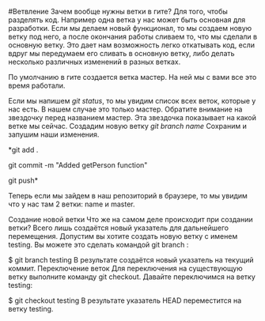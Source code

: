#Ветвление
Зачем вообще нужны ветки в гите? Для того, чтобы разделять код. Например одна ветка у нас может быть основная для разработки. Если мы делаем новый функционал, то мы создаем новую ветку под него, а после окончания работы сливаем то, что мы сделали в основную ветку.
Это дает нам возможность легко откатывать код, если вдруг мы передумаем его сливать в основную ветку, либо делать несколько различных изменений в разных ветках.

По умолчанию в гите создается ветка мастер. На ней мы с вами все это время работали.

Если мы напишем  *git status*, то мы увидим список всех веток, которые у нас есть. В нашем случае это только мастер. Обратите внимание на звездочку перед названием мастер. Эта звездочка показывает на какой ветке мы сейчас.
Создадим новую ветку *git branch name* Сохраним и запушим наши изменения.

*git add .

git commit -m "Added getPerson function"

git push*

Теперь если мы зайдем в наш репозиторий в браузере, то мы увидим что у нас там 2 ветки: name и master.

Создание новой ветки
Что же на самом деле происходит при создании ветки? Всего лишь создаётся новый указатель для дальнейшего перемещения. Допустим вы хотите создать новую ветку с именем testing. Вы можете это сделать командой git branch :

$ git branch testing
В результате создаётся новый указатель на текущий коммит.
Переключение веток
Для переключения на существующую ветку выполните команду git checkout. Давайте переключимся на ветку testing:

$ git checkout testing
В результате указатель HEAD переместится на ветку testing.